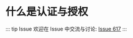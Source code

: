 # 什么是认证与授权



::: tip Issue 
 欢迎在 Issue 中交流与讨论: [Issue 617](https://github.com/shfshanyue/Daily-Question/issues/617) 
:::



